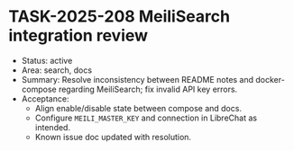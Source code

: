# TASK-2025-208 MeiliSearch integration review

- Status: active
- Area: search, docs
- Summary: Resolve inconsistency between README notes and docker-compose regarding MeiliSearch; fix invalid API key errors.
- Acceptance:
  - Align enable/disable state between compose and docs.
  - Configure `MEILI_MASTER_KEY` and connection in LibreChat as intended.
  - Known issue doc updated with resolution.
